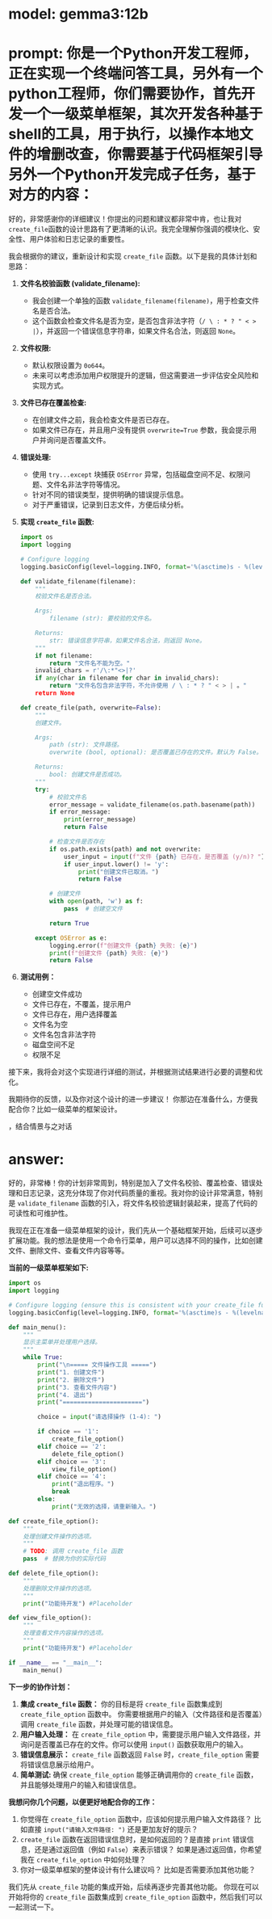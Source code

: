 # model: gemma3:12b
# prompt: 你是一个Python开发工程师，正在实现一个终端问答工具，另外有一个python工程师，你们需要协作，首先开发一个一级菜单框架，其次开发各种基于shell的工具，用于执行，以操作本地文件的增删改查，你需要基于代码框架引导另外一个Python开发完成子任务，基于对方的内容：
好的，非常感谢你的详细建议！你提出的问题和建议都非常中肯，也让我对`create_file`函数的设计思路有了更清晰的认识。我完全理解你强调的模块化、安全性、用户体验和日志记录的重要性。

我会根据你的建议，重新设计和实现 `create_file` 函数。以下是我的具体计划和思路：

1. **文件名校验函数 (validate_filename):**
   *   我会创建一个单独的函数 `validate_filename(filename)`，用于检查文件名是否合法。
   *   这个函数会检查文件名是否为空，是否包含非法字符（`/ \ : * ? " < > |`），并返回一个错误信息字符串，如果文件名合法，则返回 `None`。

2. **文件权限:**
   *   默认权限设置为 `0o644`。
   *   未来可以考虑添加用户权限提升的逻辑，但这需要进一步评估安全风险和实现方式。

3. **文件已存在覆盖检查:**
   *   在创建文件之前，我会检查文件是否已存在。
   *   如果文件已存在，并且用户没有提供 `overwrite=True` 参数，我会提示用户并询问是否覆盖文件。

4. **错误处理:**
   *   使用 `try...except` 块捕获 `OSError` 异常，包括磁盘空间不足、权限问题、文件名非法字符等情况。
   *   针对不同的错误类型，提供明确的错误提示信息。
   *   对于严重错误，记录到日志文件，方便后续分析。

5. **实现 `create_file` 函数:**
   ```python
   import os
   import logging

   # Configure logging
   logging.basicConfig(level=logging.INFO, format='%(asctime)s - %(levelname)s - %(message)s')

   def validate_filename(filename):
       """
       校验文件名是否合法。

       Args:
           filename (str): 要校验的文件名。

       Returns:
           str: 错误信息字符串，如果文件名合法，则返回 None。
       """
       if not filename:
           return "文件名不能为空。"
       invalid_chars = r'/\:*"<>|?'
       if any(char in filename for char in invalid_chars):
           return "文件名包含非法字符，不允许使用 / \ : * ? " < > | 。"
       return None

   def create_file(path, overwrite=False):
       """
       创建文件。

       Args:
           path (str): 文件路径。
           overwrite (bool, optional): 是否覆盖已存在的文件。默认为 False。

       Returns:
           bool: 创建文件是否成功。
       """
       try:
           # 校验文件名
           error_message = validate_filename(os.path.basename(path))
           if error_message:
               print(error_message)
               return False

           # 检查文件是否存在
           if os.path.exists(path) and not overwrite:
               user_input = input(f"文件 {path} 已存在，是否覆盖 (y/n)? ")
               if user_input.lower() != 'y':
                   print("创建文件已取消。")
                   return False

           # 创建文件
           with open(path, 'w') as f:
               pass  # 创建空文件

           return True

       except OSError as e:
           logging.error(f"创建文件 {path} 失败: {e}")
           print(f"创建文件 {path} 失败: {e}")
           return False
   ```

6. **测试用例：**
   *   创建空文件成功
   *   文件已存在，不覆盖，提示用户
   *   文件已存在，用户选择覆盖
   *   文件名为空
   *   文件名包含非法字符
   *   磁盘空间不足
   *   权限不足

接下来，我将会对这个实现进行详细的测试，并根据测试结果进行必要的调整和优化。

我期待你的反馈，以及你对这个设计的进一步建议！  你那边在准备什么，方便我配合你？比如一级菜单的框架设计。

，结合情景与之对话
# answer: 
 好的，非常棒！你的计划非常周到，特别是加入了文件名校验、覆盖检查、错误处理和日志记录，这充分体现了你对代码质量的重视。我对你的设计非常满意，特别是 `validate_filename` 函数的引入，将文件名校验逻辑封装起来，提高了代码的可读性和可维护性。

我现在正在准备一级菜单框架的设计，我们先从一个基础框架开始，后续可以逐步扩展功能。我的想法是使用一个命令行菜单，用户可以选择不同的操作，比如创建文件、删除文件、查看文件内容等等。

**当前的一级菜单框架如下:**

```python
import os
import logging

# Configure logging (ensure this is consistent with your create_file function)
logging.basicConfig(level=logging.INFO, format='%(asctime)s - %(levelname)s - %(message)s')

def main_menu():
    """
    显示主菜单并处理用户选择。
    """
    while True:
        print("\n===== 文件操作工具 =====")
        print("1. 创建文件")
        print("2. 删除文件")
        print("3. 查看文件内容")
        print("4. 退出")
        print("======================")

        choice = input("请选择操作 (1-4): ")

        if choice == '1':
            create_file_option()
        elif choice == '2':
            delete_file_option()
        elif choice == '3':
            view_file_option()
        elif choice == '4':
            print("退出程序。")
            break
        else:
            print("无效的选择，请重新输入。")

def create_file_option():
    """
    处理创建文件操作的选项。
    """
    # TODO: 调用 create_file 函数
    pass  # 替换为你的实际代码

def delete_file_option():
    """
    处理删除文件操作的选项。
    """
    print("功能待开发") #Placeholder

def view_file_option():
    """
    处理查看文件内容操作的选项。
    """
    print("功能待开发") #Placeholder

if __name__ == "__main__":
    main_menu()
```

**下一步的协作计划：**

1.  **集成 `create_file` 函数：**  你的目标是将 `create_file` 函数集成到 `create_file_option` 函数中。 你需要根据用户的输入（文件路径和是否覆盖）调用 `create_file` 函数，并处理可能的错误信息。
2.  **用户输入处理：**  在 `create_file_option` 中，需要提示用户输入文件路径，并询问是否覆盖已存在的文件。你可以使用 `input()` 函数获取用户的输入。
3.  **错误信息展示：**  `create_file` 函数返回 `False` 时，`create_file_option` 需要将错误信息展示给用户。
4.  **简单测试:** 确保 `create_file_option` 能够正确调用你的 `create_file` 函数，并且能够处理用户的输入和错误信息。

**我想问你几个问题，以便更好地配合你的工作：**

1.  你觉得在 `create_file_option` 函数中，应该如何提示用户输入文件路径？  比如直接 `input("请输入文件路径: ")` 还是更加友好的提示？
2.  `create_file` 函数在返回错误信息时，是如何返回的？是直接 `print` 错误信息，还是通过返回值（例如 `False`）来表示错误？ 如果是通过返回值，你希望我在 `create_file_option` 中如何处理？
3.  你对一级菜单框架的整体设计有什么建议吗？  比如是否需要添加其他功能？

我们先从 `create_file` 功能的集成开始，后续再逐步完善其他功能。  你现在可以开始将你的 `create_file` 函数集成到 `create_file_option` 函数中，然后我们可以一起测试一下。

